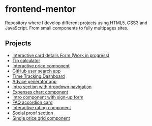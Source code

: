 # frontend-mentor

Repository where I develop different projects using HTML5, CSS3 and JavaScript. From small components to fully multipages sites.

<!-- 
  - [Clock App](https://www.frontendmentor.io/challenges/clock-app-LMFaxFwrM)
  - [Coffeeroasters subscription site](https://www.frontendmentor.io/challenges/coffeeroasters-subscription-site-5Fc26HVY6  )
  - [Planets fact site](https://www.frontendmentor.io/challenges/planets-fact-site-gazqN8w_f)
  - [Skilled e-learning landing Page](https://www.frontendmentor.io/challenges/skilled-elearning-landing-page-S1ObDrZ8q)
  - [Single-page design portfolio](https://www.frontendmentor.io/challenges/singlepage-design-portfolio-2MMhyhfKVo)
  - [Crowdfunding product page](https://www.frontendmentor.io/challenges/crowdfunding-product-page-7uvcZe7ZR)
-->

## Projects
  - [Interactive card details Form (Work in progress)](https://www.frontendmentor.io/challenges/interactive-card-details-form-XpS8cKZDWw)
  - [Tip calculator](https://alexcumplido.github.io/frontend-mentor/tip-calculator/)
  - [Interactive price component](https://alexcumplido.github.io/frontend-mentor/interactive-pricing/)
  - [GitHub user search app](https://alexcumplido.github.io/frontend-mentor/github-user-api/)
  - [Time Tracking Dashboard](https://alexcumplido.github.io/frontend-mentor/time-dashboard/) 
  - [Advice generator app](https://alexcumplido.github.io/frontend-mentor/adviceAPI-generator)
  - [Intro section with dropdown navigation](https://alexcumplido.github.io/frontend-mentor/dropdown-navigation)
  - [Expenses chart component](https://alexcumplido.github.io/frontend-mentor/bar-chart)
  - [Intro component with sign-up form](https://alexcumplido.github.io/frontend-mentor/form-validation)
  - [FAQ accordion card](https://alexcumplido.github.io/frontend-mentor/faq-accordion)
  - [Interactive rating component](https://alexcumplido.github.io/frontend-mentor/rating-modal)
  - [Social proof section](https://alexcumplido.github.io/frontend-mentor/grid-section)
  - [Single price grid component](https://alexcumplido.github.io/frontend-mentor/card-component)